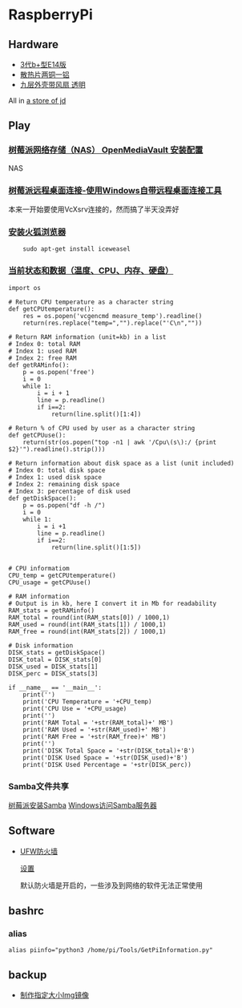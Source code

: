 # RaspberryPi

## Hardware

- [3代b+型E14版](https://item.jd.com/30028521882.html)
- [散热片两铜一铝](https://item.jd.com/11092679406.html)
- [九层外壳带风扇 透明](https://item.jd.com/29779894418.html)

All in [a store of jd](https://mall.jd.com/index-153636.html)

## Play

### [树莓派网络存储（NAS） OpenMediaVault 安装配置](http://shumeipai.nxez.com/2018/01/10/raspberry-pi-nas-openmediavault-installation.html)

NAS

### [树莓派远程桌面连接-使用Windows自带远程桌面连接工具](https://blog.csdn.net/qq813480700/article/details/72598000)

本来一开始要使用VcXsrv连接的，然而搞了半天没弄好

### [安装火狐浏览器](https://my.oschina.net/menghaoqi/blog/760817)
```
    sudo apt-get install iceweasel
```

### [当前状态和数据（温度、CPU、内存、硬盘）](http://shumeipai.nxez.com/2014/10/04/get-raspberry-the-current-status-and-data.html)

```
import os
 
# Return CPU temperature as a character string                                      
def getCPUtemperature():
    res = os.popen('vcgencmd measure_temp').readline()
    return(res.replace("temp=","").replace("'C\n",""))
 
# Return RAM information (unit=kb) in a list                                       
# Index 0: total RAM                                                               
# Index 1: used RAM                                                                 
# Index 2: free RAM                                                                 
def getRAMinfo():
    p = os.popen('free')
    i = 0
    while 1:
        i = i + 1
        line = p.readline()
        if i==2:
            return(line.split()[1:4])
 
# Return % of CPU used by user as a character string                                
def getCPUuse():
    return(str(os.popen("top -n1 | awk '/Cpu\(s\):/ {print $2}'").readline().strip()))
 
# Return information about disk space as a list (unit included)                     
# Index 0: total disk space                                                         
# Index 1: used disk space                                                         
# Index 2: remaining disk space                                                     
# Index 3: percentage of disk used                                                  
def getDiskSpace():
    p = os.popen("df -h /")
    i = 0
    while 1:
        i = i +1
        line = p.readline()
        if i==2:
            return(line.split()[1:5])
 
 
# CPU informatiom
CPU_temp = getCPUtemperature()
CPU_usage = getCPUuse()
 
# RAM information
# Output is in kb, here I convert it in Mb for readability
RAM_stats = getRAMinfo()
RAM_total = round(int(RAM_stats[0]) / 1000,1)
RAM_used = round(int(RAM_stats[1]) / 1000,1)
RAM_free = round(int(RAM_stats[2]) / 1000,1)
 
# Disk information
DISK_stats = getDiskSpace()
DISK_total = DISK_stats[0]
DISK_used = DISK_stats[1]
DISK_perc = DISK_stats[3]
 
if __name__ == '__main__':
    print('')
    print('CPU Temperature = '+CPU_temp)
    print('CPU Use = '+CPU_usage)
    print('')
    print('RAM Total = '+str(RAM_total)+' MB')
    print('RAM Used = '+str(RAM_used)+' MB')
    print('RAM Free = '+str(RAM_free)+' MB')
    print('')  
    print('DISK Total Space = '+str(DISK_total)+'B')
    print('DISK Used Space = '+str(DISK_used)+'B')
    print('DISK Used Percentage = '+str(DISK_perc))
```

### Samba文件共享

[树莓派安装Samba](https://ails.top/archives/d7e3de59.html#%E6%89%93%E9%80%A0SAMBA%E5%85%B1%E4%BA%AB)
[Windows访问Samba服务器](https://blog.csdn.net/linglongwunv/article/details/5212919)

## Software

- [UFW防火墙](http://shumeipai.nxez.com/2014/06/09/simple-raspberry-pi-ufw-firewall-settings.html)

    [设置](https://linux.cn/article-8087-1.html)

    默认防火墙是开启的，一些涉及到网络的软件无法正常使用
    
## bashrc

### alias
```
alias piinfo="python3 /home/pi/Tools/GetPiInformation.py"
```

## backup

- [制作指定大小Img镜像](http://www.cnblogs.com/haochuang/p/6066532.html)